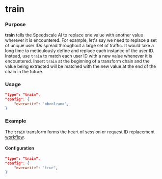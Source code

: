 # train

### Purpose

**train** tells the Speedscale AI to replace one value with another value wherever it is encountered. For example, let's say we need to replace a set of unique user IDs spread throughout a large set of traffic. It would take a long time to meticulously define and replace each instance of the user ID. Instead, use `train` to match each user ID with a new value whenever it is encountered. Insert `train` at the beginning of a transform chain and the value being extracted will be matched with the new value at the end of the chain in the future.

### Usage

```json
"type": "train",
"config": {
    "overwrite": "<boolean>",
}
```

### Example

The `train` transform forms the heart of session or request ID replacement [workflow](../../../guides/identify-session.md).

#### Configuration

```json
"type": "train",
"config": {
    "overwrite": "true",
}
```
